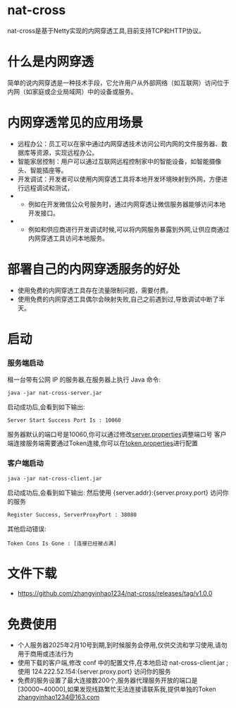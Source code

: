 # nat-cross
nat-cross是基于Netty实现的内网穿透工具,目前支持TCP和HTTP协议。

# 什么是内网穿透
简单的说内网穿透是一种技术手段，它允许用户从外部网络（如互联网）访问位于内网（如家庭或企业局域网）中的设备或服务。

# 内网穿透常见的应用场景
* 远程办公：员工可以在家中通过内网穿透技术访问公司内网的文件服务器、数据库等资源，实现远程办公。
* 智能家居控制：用户可以通过互联网远程控制家中的智能设备，如智能摄像头、智能插座等。
* 开发调试：开发者可以使用内网穿透工具将本地开发环境映射到外网，方便进行远程调试和测试，
* * 例如在开发微信公众号服务时，通过内网穿透让微信服务器能够访问本地开发接口。
* * 例如和供应商进行开发调试时候,可以将内网服务暴露到外网,让供应商通过内网穿透工具访问本地服务。


# 部署自己的内网穿透服务的好处
* 使用免费的内网穿透工具存在流量限制问题，需要付费。
* 使用免费的内网穿透工具偶尔会映射失败,自己之前遇到过,导致调试中断了半天。

# 启动
### 服务端启动
租一台带有公网 IP 的服务器,在服务器上执行 Java 命令:
```
java -jar nat-cross-server.jar
```
启动成功后,会看到如下输出:
```
Server Start Success Port Is : 10060
```
服务器默认的端口号是10060,你可以通过修改[server.properties](conf%2Fserver.properties)调整端口号
客户端连接服务端需要通过Token连接,你可以在[token.properties](conf%2Ftoken.properties)进行配置

### 客户端启动
```
java -jar nat-cross-client.jar
```
启动成功后,会看到如下输出: 然后使用 {server.addr}:{server.proxy.port} 访问你的服务
```
Register Success, ServerProxyPort : 38080 
```

其他启动错误:
```
Token Cons Is Gone : [连接已经被占满]
```

# 文件下载
* https://github.com/zhangyinhao1234/nat-cross/releases/tag/v1.0.0

# 免费使用
* 个人服务器2025年2月10号到期,到时候服务会停用,仅供交流和学习使用,请勿用于商用或违法行为
* 使用下载的客户端,修改 conf 中的配置文件,在本地启动 nat-cross-client.jar ;使用 124.222.52.154:{server.proxy.port} 访问你的服务
* 免费的服务设置了最大连接数200个,服务器代理服务开放的端口是[30000~40000],如果发现线路繁忙无法连接请联系我,提供单独的Token zhangyinhao1234@163.com

